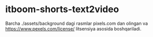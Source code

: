 # itboom-shorts-text2video

Barcha ./assets/background dagi rasmlar pixels.com dan olingan va https://www.pexels.com/license/ litsensiya asosida boshqariladi.
